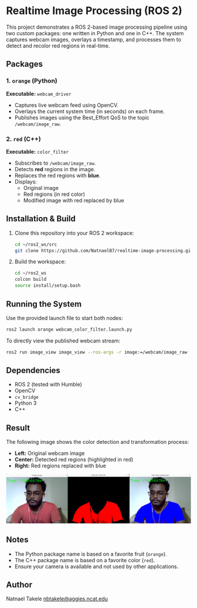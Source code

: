 # Realtime Image Processing (ROS 2)

This project demonstrates a ROS 2-based image processing pipeline using two custom packages: one written in Python and one in C++. The system captures webcam images, overlays a timestamp, and processes them to detect and recolor red regions in real-time.



## Packages

### 1. `orange` (Python)
**Executable:** `webcam_driver`

- Captures live webcam feed using OpenCV.
- Overlays the current system time (in seconds) on each frame.
- Publishes images using the Best_Effort QoS to the topic `/webcam/image_raw`.

### 2. `red` (C++)
**Executable:** `color_filter`

- Subscribes to `/webcam/image_raw`.
- Detects **red** regions in the image.
- Replaces the red regions with **blue**.
- Displays:
  - Original image
  - Red regions (in red color)
  - Modified image with red replaced by blue



## Installation & Build

1. Clone this repository into your ROS 2 workspace:
   ```bash
   cd ~/ros2_ws/src
   git clone https://github.com/NatnaelB7/realtime-image-processing.git
   ```


2. Build the workspace:

   ```bash
   cd ~/ros2_ws
   colcon build
   source install/setup.bash
   ```
   

## Running the System

Use the provided launch file to start both nodes:

```bash
ros2 launch orange webcam_color_filter.launch.py
```

To directly view the published webcam stream:

```bash
ros2 run image_view image_view --ros-args -r image:=/webcam/image_raw
```


## Dependencies

* ROS 2 (tested with Humble)
* OpenCV
* `cv_bridge`
* Python 3
* C++


## Result

The following image shows the color detection and transformation process:

- **Left:** Original webcam image
- **Center:** Detected red regions (highlighted in red)
- **Right:** Red regions replaced with blue

![Result Example](realtime_image_pro.png)

## Notes

* The Python package name is based on a favorite fruit (`orange`).
* The C++ package name is based on a favorite color (`red`).
* Ensure your camera is available and not used by other applications.


## Author

Natnael Takele
[nbtakele@aggies.ncat.edu](mailto:nbtakele@aggies.ncat.edu)

